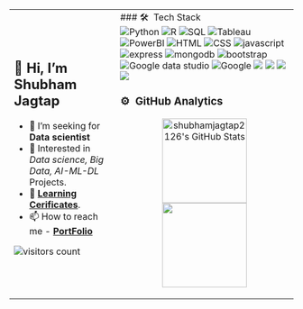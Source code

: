 <table>
<tr>
<td>

<h2 align="left">👋 Hi, I’m Shubham Jagtap </h2>

- 👀 I’m seeking for **Data scientist** 
- 🌟 Interested in _Data science, Big Data, 
      AI-ML-DL_ Projects.
- 📜 [**Learning Cerificates**](https://drive.google.com/drive/u/0/folders/1k9CbtNCu2S9ukOuwzOgyPt17pqjtExm4).
- 📫 How to reach me - [**PortFolio**](https://shubhamjagtap2126.wixsite.com/shubhamjagtap)

![visitors count](https://visitor-badge.glitch.me/badge?page_id=shubhamjagtap2126)

</td>

<td>
<!--  https://dev.to/envoy_/150-badges-for-github-pnk -->
### 🛠 &nbsp;Tech Stack
<div align="left">
    <img src="https://img.shields.io/badge/Python-007f00?logo=python&logoColor=white&style=for-the-badge&color=blue" alt="Python">
    <img src="https://img.shields.io/badge/R-007f00?logo=R&logoColor=white&style=for-the-badge&color=blue" alt="R">
    <img src="https://img.shields.io/badge/SQL-007f00?logo=mysql&logoColor=white&style=for-the-badge&color=blue" alt="SQL">
    <img src="https://img.shields.io/badge/Tableau-007f00?logo=Tableau&logoColor=white&style=for-the-badge&color=blue" alt="Tableau">
    <img src="https://img.shields.io/badge/PowerBI-007f00?logo=PowerBI&logoColor=white&style=for-the-badge&color=blue" alt="PowerBI">    
    <img src="https://img.shields.io/badge/HTML-007f00?logo=html5&logoColor=white&style=for-the-badge&color=blue" alt="HTML">
    <img src="https://img.shields.io/badge/CSS-007f00?logo=css3&logoColor=white&style=for-the-badge&color=blue" alt="CSS">
    <img src="https://img.shields.io/badge/JAVASCRIPT-007f00?logo=javascript&logoColor=white&style=for-the-badge&color=blue" alt="javascript">
    <img src="https://img.shields.io/badge/express-007f00?logo=express&logoColor=white&style=for-the-badge&color=blue" alt="express">
    <img src="https://img.shields.io/badge/mongodb-007f00?logo=mongodb&logoColor=white&style=for-the-badge&color=blue" alt="mongodb">
    <img src="https://img.shields.io/badge/bootstrap-007f00?logo=bootstrap&logoColor=white&style=for-the-badge&color=blue" alt="bootstrap">
    <img src="https://img.shields.io/badge/google_data_studio-007f00?logo=Googledatastudio&logoColor=white&style=for-the-badge&color=blue" alt="Google data studio">
    <img src="https://img.shields.io/badge/google_products-007f00?logo=google&logoColor=white&style=for-the-badge&color=blue" alt="Google">
    <img src="https://img.shields.io/badge/microsoft-3181FF?style=for-the-badge&logo=microsoft&logoColor=white">
    <img src="https://img.shields.io/badge/Prezi-3181FF?style=for-the-badge&logo=prezi&logoColor=white">
    <img src="https://img.shields.io/badge/figma-3181FF?style=for-the-badge&logo=figma&logoColor=white">
    <img src="https://img.shields.io/badge/Prezi-3181FF?style=for-the-badge&logo=prezi&logoColor=white">
</div>
 
### ⚙️ &nbsp;GitHub Analytics

<p align="center">
<a href="https://awesome-github-stats.azurewebsites.net/user-stats/shubhamjagtap2126?cardType=github">  
<img height = "150em" alt="shubhamjagtap2126's GitHub Stats" src="https://awesome-github-stats.azurewebsites.net/user-stats/shubhamjagtap2126?cardType=github" />  
</a>

<a href="https://github-readme-stats-eight-theta.vercel.app/api/top-langs/?username=shubhamjagtap2126&layout=default">
<img height = "150em" src="https://github-readme-stats-eight-theta.vercel.app/api/top-langs/?username=shubhamjagtap2126&layout=default"/>
</a>
</p>

</td>
</tr>
</table>

<!-- links -->
[Shubham Jagtap]: https://github.com/shubhamjagtap2126 "Shubham Jagtap"
